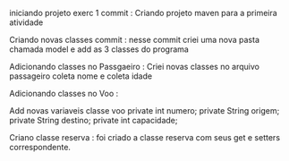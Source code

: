 iniciando projeto exerc 1  commit :
Criando projeto maven para a primeira atividade

Criando novas classes commit :
nesse commit criei uma nova pasta chamada model e add as 3 classes do programa

Adicionando classes no Passgaeiro :
Criei novas classes no arquivo passageiro coleta nome e coleta idade

Adicionando classes no Voo :

Add novas  variaveis classe voo
    private int numero;
    private String origem;
    private String destino;
    private int capacidade;

Criano classe reserva :
foi criado a classe reserva com seus get e setters correspondente.


